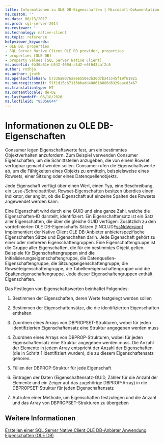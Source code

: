 ```yaml
---
title: Informationen zu OLE DB-Eigenschaften | Microsoft-Dokumentation
ms.custom: ''
ms.date: 06/13/2017
ms.prod: sql-server-2014
ms.reviewer: ''
ms.technology: native-client
ms.topic: reference
helpviewer_keywords:
- OLE DB, properties
- SQL Server Native Client OLE DB provider, properties
- properties [OLE DB]
- property values [SQL Server Native Client]
ms.assetid: 0b36a61e-b542-400d-a3d2-e6f643caf2c6
author: rothja
ms.author: jroth
ms.openlocfilehash: b7336a8076a8e6550e3b36d7ba43545f19f61921
ms.sourcegitcommit: 57f1d15c67113bbadd40861b886d6929aacd3467
ms.translationtype: MT
ms.contentlocale: de-DE
ms.lasthandoff: 06/18/2020
ms.locfileid: "85056044"
---
```

# <a name="about-ole-db-properties"></a>Informationen zu OLE DB-Eigenschaften
  Consumer legen Eigenschaftswerte fest, um ein bestimmtes Objektverhalten anzufordern. Zum Beispiel verwenden Consumer Eigenschaften, um die Schnittstellen anzugeben, die von einem Rowset verfügbar gemacht werden sollen. Consumer rufen die Eigenschaftswerte ab, um die Fähigkeiten eines Objekts zu ermitteln, beispielsweise eines Rowsets, einer Sitzung oder eines Datenquellenobjekts.  
  
 Jede Eigenschaft verfügt über einen Wert, einen Typ, eine Beschreibung, ein Lese-/Schreibattribut. Rowset-Eigenschaften besitzen überdies einen Indikator, der angibt, ob die Eigenschaft auf einzelne Spalten des Rowsets angewendet werden kann.  
  
 Eine Eigenschaft wird durch eine GUID und eine ganze Zahl, welche die Eigenschaften-ID darstellt, identifiziert. Ein Eigenschaftensatz ist ein Satz aller Eigenschaften, die über die gleiche GUID verfügen. Zusätzlich zu den vordefinierten OLE DB-Eigenschafts Sätzen [!INCLUDE[ssNoVersion](../../includes/ssnoversion-md.md)] implementiert der Native Client OLE DB-Anbieter anbieterspezifische Eigenschaften Sätze und Eigenschaften darin. Jede Eigenschaft gehört zu einer oder mehreren Eigenschaftengruppen. Eine Eigenschaftengruppe ist die Gruppe aller Eigenschaften, die für ein bestimmtes Objekt gelten. Beispiele für Eigenschaftengruppen sind die Initialisierungseigenschaftengruppe, die Datenquellen-Eigenschaftengruppe, die Sitzungseigenschaftengruppe, die Rowseteigenschaftengruppe, die Tabelleneigenschaftengruppe und die Spalteneigenschaftengruppe. Jede dieser Eigenschaftengruppen enthält Eigenschaften.  
  
 Das Festlegen von Eigenschaftswerten beinhaltet Folgendes:  
  
1.  Bestimmen der Eigenschaften, deren Werte festgelegt werden sollen  
  
2.  Bestimmen der Eigenschaftensätze, die die identifizierten Eigenschaften enthalten  
  
3.  Zuordnen eines Arrays von DBPROPSET-Strukturen, wobei für jeden identifizierten Eigenschaftensatz eine Struktur angegeben werden muss  
  
4.  Zuordnen eines Arrays von DBPROP-Strukturen, wobei für jeden Eigenschaftensatz eine Struktur angegeben werden muss. Die Anzahl der Elemente in jedem Array entspricht der Anzahl der Eigenschaften (die in Schritt 1 identifiziert wurden), die zu diesem Eigenschaftensatz gehören.  
  
5.  Füllen der DBPROP-Struktur für jede Eigenschaft  
  
6.  Eintragen der Daten (Eigenschaftensatz-GUID, Zähler für die Anzahl der Elemente und ein Zeiger auf das zugehörige DBPROP-Array) in die DBPROPSET-Struktur für jeden Eigenschaftensatz  
  
7.  Aufrufen einer Methode, um Eigenschaften festzulegen und die Anzahl und das Array von DBPROPSET-Strukturen zu übergeben  
  
## <a name="see-also"></a>Weitere Informationen  
 [Erstellen einer SQL Server Native Client OLE DB-Anbieter Anwendung](creating-a-sql-server-native-client-ole-db-provider-application.md)   
 [Eigenschaften (OLE DB)](https://go.microsoft.com/fwlink/?LinkId=112207)  
  
  
